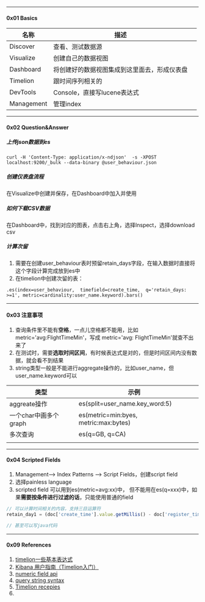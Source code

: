 

-----

#### 0x01 Basics



| 名称       | 描述                                         |      |
| ---------- | -------------------------------------------- | ---- |
| Discover   | 查看、测试数据源                             |      |
| Visualize  | 创建自己的数据视图                           |      |
| Dashboard  | 将创建好的数据视图集成到这里面去，形成仪表盘 |      |
| Timelion   | 跟时间序列相关的                             |      |
| DevTools   | Console，直接写lucene表达式                  |      |
| Management | 管理index                                    |      |



----

#### 0x02 Question&Answer



##### 上传json数据到es

```shell
curl -H 'Content-Type: application/x-ndjson'  -s -XPOST localhost:9200/_bulk --data-binary @user_behaviour.json
```



##### 创建仪表盘流程

在Visualize中创建并保存，在Dashboard中加入并使用



##### 如何下载CSV数据

在Dashboard中，找到对应的图表，点击右上角，选择Inspect，选择download csv



##### 计算次留

1. 需要在创建user_behaviour表时预留retain_days字段，在输入数据时直接将这个字段计算完成放到es中
2. 在timelion中创建次留的表：

```shell
.es(index=user_behaviour,  timefield=create_time,  q='retain_days: >=1', metric=cardinality:user_name.keyword).bars()
```



---

#### 0x03 注意事项

1. 查询条件里不能有**空格**，一点儿空格都不能用，比如metric='avg:FlightTimeMin'，写成 metric='avg: FlightTimeMin'就查不出来了
2. 在测试时，需要**选取时间区间**，有时候表达式是对的，但是时间区间内没有数据，就会看不到结果
3. string类型一般是不能进行aggregate操作的，比如user_name，但user_name.keyword可以



| 类型                  | 示例                                  |      |
| --------------------- | ------------------------------------- | ---- |
| aggreate操作          | es(split=user_name.key_word:5)        |      |
| 一个char中画多个graph | es(metric=min:byes, metric:max:bytes) |      |
| 多次查询              | es(q=GB, q=CA)                        |      |
|                       |                                       |      |



---

#### 0x04 Scripted Fields

1. Management--> Index Patterns --> Script Fields，创建script field
2. 选择painless language
3. scripted field 可以用到es(metric=avg:xx)中， 但不能用在es(q=xxx)中，如果**需要按条件进行过滤的话**，只能使用普通的field



```js
// 可以计算时间相关的内容，支持三目运算符
retain_day1 = (doc['create_time'].value.getMillis() - doc['register_time'].value.getMillis())/ 1000 / 60 / 60 / 24 > 0 ? 1: 0

// 甚至可以写java代码
```



---

#### 0x09 References

1. [timelion一些基本表达式](https://www.jianshu.com/p/7cd9b3634131)
2. [Kibana 用户指南（Timelion入门）](https://segmentfault.com/a/1190000016679290)
3. [numeric field api](https://www.elastic.co/guide/en/elasticsearch/reference/current/modules-scripting-expression.html#_numeric_field_api)
4. [query string syntax](https://www.elastic.co/guide/en/elasticsearch/reference/6.7/query-dsl-query-string-query.html#query-string-syntax)
5. [Timelion recepies](https://vkroz.github.io/kibana_cookbook/html/timelion.html)
6. 

